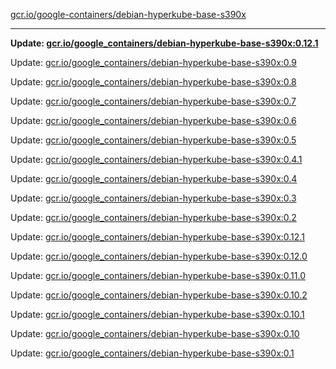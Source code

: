 [gcr.io/google-containers/debian-hyperkube-base-s390x](https://hub.docker.com/r/cruse/debian-hyperkube-base-s390x/tags/) 

----
**Update: [gcr.io/google_containers/debian-hyperkube-base-s390x:0.12.1](https://hub.docker.com/r/cruse/debian-hyperkube-base-s390x/tags/)**

Update: [gcr.io/google_containers/debian-hyperkube-base-s390x:0.9](https://hub.docker.com/r/cruse/debian-hyperkube-base-s390x/tags/)

Update: [gcr.io/google_containers/debian-hyperkube-base-s390x:0.8](https://hub.docker.com/r/cruse/debian-hyperkube-base-s390x/tags/)

Update: [gcr.io/google_containers/debian-hyperkube-base-s390x:0.7](https://hub.docker.com/r/cruse/debian-hyperkube-base-s390x/tags/)

Update: [gcr.io/google_containers/debian-hyperkube-base-s390x:0.6](https://hub.docker.com/r/cruse/debian-hyperkube-base-s390x/tags/)

Update: [gcr.io/google_containers/debian-hyperkube-base-s390x:0.5](https://hub.docker.com/r/cruse/debian-hyperkube-base-s390x/tags/)

Update: [gcr.io/google_containers/debian-hyperkube-base-s390x:0.4.1](https://hub.docker.com/r/cruse/debian-hyperkube-base-s390x/tags/)

Update: [gcr.io/google_containers/debian-hyperkube-base-s390x:0.4](https://hub.docker.com/r/cruse/debian-hyperkube-base-s390x/tags/)

Update: [gcr.io/google_containers/debian-hyperkube-base-s390x:0.3](https://hub.docker.com/r/cruse/debian-hyperkube-base-s390x/tags/)

Update: [gcr.io/google_containers/debian-hyperkube-base-s390x:0.2](https://hub.docker.com/r/cruse/debian-hyperkube-base-s390x/tags/)

Update: [gcr.io/google_containers/debian-hyperkube-base-s390x:0.12.1](https://hub.docker.com/r/cruse/debian-hyperkube-base-s390x/tags/)

Update: [gcr.io/google_containers/debian-hyperkube-base-s390x:0.12.0](https://hub.docker.com/r/cruse/debian-hyperkube-base-s390x/tags/)

Update: [gcr.io/google_containers/debian-hyperkube-base-s390x:0.11.0](https://hub.docker.com/r/cruse/debian-hyperkube-base-s390x/tags/)

Update: [gcr.io/google_containers/debian-hyperkube-base-s390x:0.10.2](https://hub.docker.com/r/cruse/debian-hyperkube-base-s390x/tags/)

Update: [gcr.io/google_containers/debian-hyperkube-base-s390x:0.10.1](https://hub.docker.com/r/cruse/debian-hyperkube-base-s390x/tags/)

Update: [gcr.io/google_containers/debian-hyperkube-base-s390x:0.10](https://hub.docker.com/r/cruse/debian-hyperkube-base-s390x/tags/)

Update: [gcr.io/google_containers/debian-hyperkube-base-s390x:0.1](https://hub.docker.com/r/cruse/debian-hyperkube-base-s390x/tags/)

